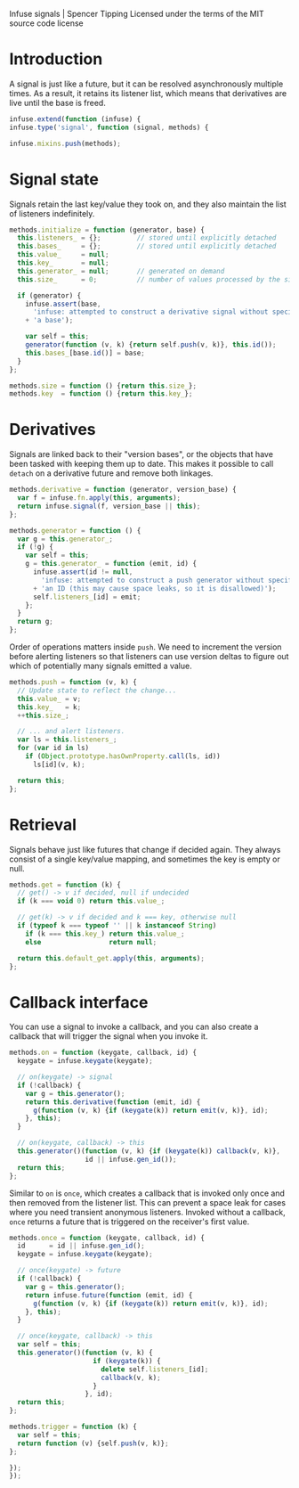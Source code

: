 Infuse signals | Spencer Tipping
Licensed under the terms of the MIT source code license

# Introduction

A signal is just like a future, but it can be resolved asynchronously multiple
times. As a result, it retains its listener list, which means that derivatives
are live until the base is freed.

```js
infuse.extend(function (infuse) {
infuse.type('signal', function (signal, methods) {
```

```js
infuse.mixins.push(methods);
```

# Signal state

Signals retain the last key/value they took on, and they also maintain the list
of listeners indefinitely.

```js
methods.initialize = function (generator, base) {
  this.listeners_ = {};         // stored until explicitly detached
  this.bases_     = {};         // stored until explicitly detached
  this.value_     = null;
  this.key_       = null;
  this.generator_ = null;       // generated on demand
  this.size_      = 0;          // number of values processed by the signal
```

```js
  if (generator) {
    infuse.assert(base,
      'infuse: attempted to construct a derivative signal without specifying '
    + 'a base');
```

```js
    var self = this;
    generator(function (v, k) {return self.push(v, k)}, this.id());
    this.bases_[base.id()] = base;
  }
};
```

```js
methods.size = function () {return this.size_};
methods.key  = function () {return this.key_};
```

# Derivatives

Signals are linked back to their "version bases", or the objects that have been
tasked with keeping them up to date. This makes it possible to call `detach` on
a derivative future and remove both linkages.

```js
methods.derivative = function (generator, version_base) {
  var f = infuse.fn.apply(this, arguments);
  return infuse.signal(f, version_base || this);
};
```

```js
methods.generator = function () {
  var g = this.generator_;
  if (!g) {
    var self = this;
    g = this.generator_ = function (emit, id) {
      infuse.assert(id != null,
        'infuse: attempted to construct a push generator without specifying '
      + 'an ID (this may cause space leaks, so it is disallowed)');
      self.listeners_[id] = emit;
    };
  }
  return g;
};
```

Order of operations matters inside `push`. We need to increment the version
before alerting listeners so that listeners can use version deltas to figure
out which of potentially many signals emitted a value.

```js
methods.push = function (v, k) {
  // Update state to reflect the change...
  this.value_ = v;
  this.key_   = k;
  ++this.size_;
```

```js
  // ... and alert listeners.
  var ls = this.listeners_;
  for (var id in ls)
    if (Object.prototype.hasOwnProperty.call(ls, id))
      ls[id](v, k);
```

```js
  return this;
};
```

# Retrieval

Signals behave just like futures that change if decided again. They always
consist of a single key/value mapping, and sometimes the key is empty or null.

```js
methods.get = function (k) {
  // get() -> v if decided, null if undecided
  if (k === void 0) return this.value_;
```

```js
  // get(k) -> v if decided and k === key, otherwise null
  if (typeof k === typeof '' || k instanceof String)
    if (k === this.key_) return this.value_;
    else                 return null;
```

```js
  return this.default_get.apply(this, arguments);
};
```

# Callback interface

You can use a signal to invoke a callback, and you can also create a callback
that will trigger the signal when you invoke it.

```js
methods.on = function (keygate, callback, id) {
  keygate = infuse.keygate(keygate);
```

```js
  // on(keygate) -> signal
  if (!callback) {
    var g = this.generator();
    return this.derivative(function (emit, id) {
      g(function (v, k) {if (keygate(k)) return emit(v, k)}, id);
    }, this);
  }
```

```js
  // on(keygate, callback) -> this
  this.generator()(function (v, k) {if (keygate(k)) callback(v, k)},
                   id || infuse.gen_id());
  return this;
};
```

Similar to `on` is `once`, which creates a callback that is invoked only once
and then removed from the listener list. This can prevent a space leak for
cases where you need transient anonymous listeners. Invoked without a callback,
`once` returns a future that is triggered on the receiver's first value.

```js
methods.once = function (keygate, callback, id) {
  id      = id || infuse.gen_id();
  keygate = infuse.keygate(keygate);
```

```js
  // once(keygate) -> future
  if (!callback) {
    var g = this.generator();
    return infuse.future(function (emit, id) {
      g(function (v, k) {if (keygate(k)) return emit(v, k)}, id);
    }, this);
  }
```

```js
  // once(keygate, callback) -> this
  var self = this;
  this.generator()(function (v, k) {
                     if (keygate(k)) {
                       delete self.listeners_[id];
                       callback(v, k);
                     }
                   }, id);
  return this;
};
```

```js
methods.trigger = function (k) {
  var self = this;
  return function (v) {self.push(v, k)};
};
```

```js
});
});

```
